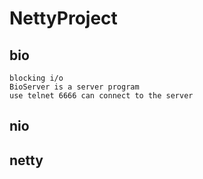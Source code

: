 # NettyProject
## bio
    blocking i/o
    BioServer is a server program
    use telnet 6666 can connect to the server
## nio
## netty
